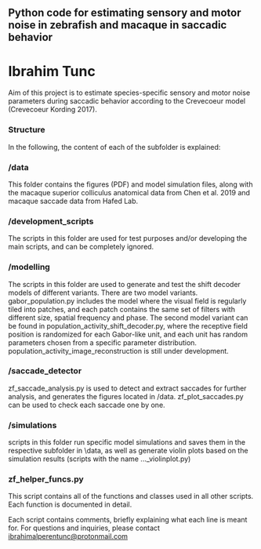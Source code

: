 ## Python code for estimating sensory and motor noise in zebrafish and macaque in saccadic behavior

# Ibrahim Tunc

Aim of this project is to estimate species-specific sensory and motor noise parameters during saccadic behavior according to the Crevecoeur model (Crevecoeur Kording 2017).

### Structure
In the following, the content of each of the subfolder is explained:

### /data
This folder contains the figures (PDF) and model simulation files, along with the macaque superior colliculus anatomical data from Chen et al. 2019 and macaque saccade data from Hafed Lab.

### /development_scripts
The scripts in this folder are used for test purposes and/or developing the main scripts, and can be completely ignored.



### /modelling
The scripts in this folder are used to generate and test the shift decoder models of different variants. There are two model variants. gabor_population.py includes the model where the visual field is regularly tiled into patches, and each patch contains the same set of filters with different size, spatial frequency and phase. The second model variant can be found in population_activity_shift_decoder.py, where the receptive field position is randomized for each Gabor-like unit, and each unit has random parameters chosen from a specific parameter distribution. population_activity_image_reconstruction is still under development.

### /saccade_detector
zf_saccade_analysis.py is used to detect and extract saccades for further analysis, and generates the figures located in /data. zf_plot_saccades.py can be used to check each saccade one by one.

### /simulations
scripts in this folder run specific model simulations and saves them in the respective subfolder in \data, as well as generate violin plots based on the simulation results (scripts with the name ..._violinplot.py)

### zf_helper_funcs.py
This script contains all of the functions and classes used in all other scripts. Each function is documented in detail.

Each script contains comments, briefly explaining what each line is meant for. For questions and inquiries, please contact ibrahimalperentunc@protonmail.com

